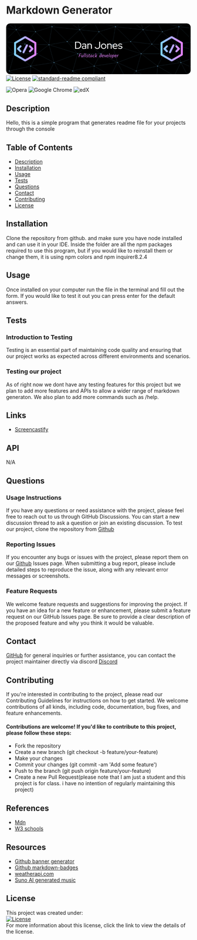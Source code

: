 
# Markdown Generator 

![banner](./assets/images/github-header-image.png) <br>
[![License](https://img.shields.io/badge/License-MIT-yellow.svg)](https://opensource.org/licenses/MIT)
[![standard-readme compliant](https://img.shields.io/badge/readme%20style-standard-brightgreen.svg?style=flat-square)](https://github.com/RichardLitt/standard-readme)

![Opera](https://img.shields.io/badge/Opera-FF1B2D?style=for-the-badge&logo=Opera&logoColor=white)
![Google Chrome](https://img.shields.io/badge/Google%20Chrome-4285F4?style=for-the-badge&logo=GoogleChrome&logoColor=white)
![edX](https://img.shields.io/badge/edX-%2302262B.svg?style=for-the-badge&logo=edX&logoColor=white)


## Description 
Hello, this is a simple program that generates readme file for your projects through the console 

## Table of Contents
- [Description](Description) 
- [Installation](Installation) 
- [Usage](Usage) 
- [Tests](Tests) 
- [Questions](Questions) 
- [Contact](Contact) 
- [Contributing](Contributing) 
- [License](License) 

## Installation
Clone the repository from github. and make sure you have node installed and can use it in your IDE. Inside the folder are all the npm packages required to use this program, but if you would like to reinstall them or change them, it is using npm colors and npm inquirer8.2.4

## Usage
Once installed on your computer run the file in the terminal and fill out the form. If you would like to test it out you can press enter for the default answers.

## Tests 

### Introduction to Testing
Testing is an essential part of maintaining code quality and ensuring that our project works as expected across different environments and scenarios.

### Testing our project
As of right now we dont have any testing features for this project but we plan to add more features and APIs to allow a wider range of markdown generaton. We also plan to add more commands such as /help.

## Links
- [Screencastify](https://drive.google.com/file/d/1nw4qouOIxRNxsGwPfyWulbL9Pg3uY6NV/view)

## API
N/A

## Questions

### Usage Instructions
If you have any questions or need assistance with the project, please feel free to reach out to us through GitHub Discussions. You can start a new discussion thread to ask a question or join an existing discussion. To test our project, clone the repository from [Github](https://github.com/djinjones/Markdown-Generator)

### Reporting Issues
If you encounter any bugs or issues with the project, please report them on our [Github](https://github.com/djinjones/issues) Issues page. When submitting a bug report, please include detailed steps to reproduce the issue, along with any relevant error messages or screenshots.

### Feature Requests
We welcome feature requests and suggestions for improving the project. If you have an idea for a new feature or enhancement, please submit a feature request on our GitHub Issues page. Be sure to provide a clear description of the proposed feature and why you think it would be valuable.
## Contact
[GitHub](https://github.com/djinjones) for general inquiries or further assistance, you can contact the project maintainer directly via discord [Discord](https://discordapp.com/users/rexzeri)

## Contributing
If you're interested in contributing to the project, please read our Contributing Guidelines for instructions on how to get started. We welcome contributions of all kinds, including code, documentation, bug fixes, and feature enhancements.

#### Contributions are welcome! If you'd like to contribute to this project, please follow these steps:

  - Fork the repository
  - Create a new branch (git checkout -b feature/your-feature)
  - Make your changes
  - Commit your changes (git commit -am 'Add some feature')
  - Push to the branch (git push origin feature/your-feature)
  - Create a new Pull Request(please note that I am just a student and this project is for class. i have no intention of regularly maintaining this project)

## References

- [Mdn](https://developer.mozilla.org/en-US/)
- [W3 schools](https://www.w3schools.com)

## Resources

- [Github banner generator](https://leviarista.github.io/github-profile-header-generator/)
- [Github markdown-badges](https://ileriayo.github.io/markdown-badges/)
- [weatherapi.com](https://www.weatherapi.com/docs/)
- [Suno AI generated music](https://www.suno.com)


## License
This project was created under:<br>
[![License](https://img.shields.io/badge/License-MIT-yellow.svg)](https://opensource.org/licenses/MIT) <br>
For more information about this license, click the link to view the details of the license.
